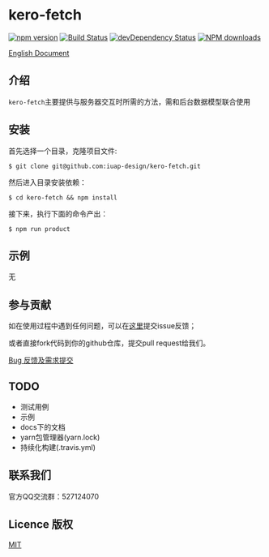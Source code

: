 # kero-fetch

[![npm version](https://img.shields.io/npm/v/kero-fetch.svg)](https://www.npmjs.com/package/kero-fetch)
[![Build Status](https://img.shields.io/travis/iuap-design/kero-fetch/master.svg)](https://travis-ci.org/iuap-design/kero-fetch)
[![devDependency Status](https://img.shields.io/david/dev/iuap-design/kero-fetch.svg)](https://david-dm.org/iuap-design/kero-fetch#info=devDependencies)
[![NPM downloads](http://img.shields.io/npm/dm/kero-fetch.svg?style=flat)](https://npmjs.org/package/kero-fetch)


[English Document](./README.md)
##  介绍
`kero-fetch`主要提供与服务器交互时所需的方法，需和后台数据模型联合使用



## 安装

首先选择一个目录，克隆项目文件:

```
$ git clone git@github.com:iuap-design/kero-fetch.git
```

然后进入目录安装依赖：

```
$ cd kero-fetch && npm install
```

接下来，执行下面的命令产出：

```
$ npm run product
```



## 示例

无



## 参与贡献

如在使用过程中遇到任何问题，可以在[这里](https://github.com/iuap-design/kero-fetch/issues)提交issue反馈；

或者直接fork代码到你的github仓库，提交pull request给我们。


[Bug 反馈及需求提交](./.github/CONTRIBUTING.md)



## TODO

- 测试用例
- 示例
- docs下的文档
- yarn包管理器(yarn.lock)
- 持续化构建(.travis.yml)




## 联系我们

官方QQ交流群：527124070



## Licence 版权
[MIT](./LICENSE)
